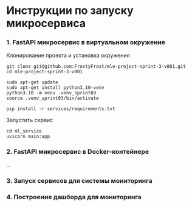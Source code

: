 # Инструкции по запуску микросервиса

### 1. FastAPI микросервис в виртуальном окружение
Клонирование проекта и установка окружения

```
git clone git@github.com:FrostyFrost/mle-project-sprint-3-v001.git
cd mle-project-sprint-3-v001

sudo apt-get update
sudo apt-get install python3.10-venv
python3.10 -m venv .venv_sprint03
source .venv_sprint03/bin/activate

pip install -r services/requirements.txt 
```
Запустить сервис 

```
cd ml_service
uvicorn main:app
```


### 2. FastAPI микросервис в Docker-контейнере
...


### 3. Запуск сервисов для системы мониторинга

### 4. Построение дашборда для мониторинга